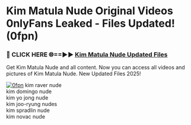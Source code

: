 # Kim Matula Nude Original Videos 0nlyFans Leaked - Files Updated! (0fpn)

<h3>🔴 CLICK HERE 🌐==►► <a href="https://tinyurl.com/4mcuefdz" rel="nofollow">Kim Matula Nude Updated Files</a></h3>

Get Kim Matula Nude and all content. Now you can access all videos and pictures of Kim Matula Nude. New Updated Files 2025!

[![0fpn](https://i.imgur.com/StAQSOY.gif)](https://tinyurl.com/4mcuefdz)
kim raver nude<br>
kim domingo nude<br>
kim yo jong nude<br>
kim joo-ryung nudes<br>
kim spradlin nude<br>
kim novac nude